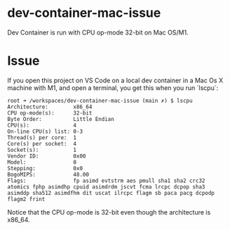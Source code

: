 # dev-container-mac-issue

Dev Container is run with CPU op-mode 32-bit on Mac OS/M1.

# Issue

If you open this project on VS Code on a local dev container in a Mac Os X machine with M1, and open a terminal, you get this when you run ´lscpu´:

```
root ➜ /workspaces/dev-container-mac-issue (main ✗) $ lscpu
Architecture:        x86_64
CPU op-mode(s):      32-bit
Byte Order:          Little Endian
CPU(s):              4
On-line CPU(s) list: 0-3
Thread(s) per core:  1
Core(s) per socket:  4
Socket(s):           1
Vendor ID:           0x00
Model:               0
Stepping:            0x0
BogoMIPS:            48.00
Flags:               fp asimd evtstrm aes pmull sha1 sha2 crc32 atomics fphp asimdhp cpuid asimdrdm jscvt fcma lrcpc dcpop sha3 asimddp sha512 asimdfhm dit uscat ilrcpc flagm sb paca pacg dcpodp flagm2 frint
```

Notice that the CPU op-mode is 32-bit even though the architecture is x86_64.